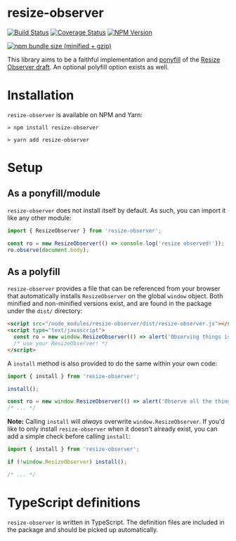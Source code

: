 # resize-observer

[![Build Status][travis-image]][travis-url] [![Coverage Status][coveralls-image]][coveralls-url] [![NPM Version][npm-image]][npm-url]

[![npm bundle size (minified + gzip)][size-image]][size-url]

This library aims to be a faithful implementation and [ponyfill](https://ponyfill.com) of the
[Resize Observer draft](https://wicg.github.io/ResizeObserver/). An optional polyfill option exists as well.

[travis-image]: https://travis-ci.org/pelotoncycle/resize-observer.svg?branch=master
[travis-url]: https://travis-ci.org/pelotoncycle/resize-observer

[coveralls-image]: https://coveralls.io/repos/github/pelotoncycle/resize-observer/badge.svg?branch=master
[coveralls-url]: https://coveralls.io/github/pelotoncycle/resize-observer?branch=master

[npm-image]: https://img.shields.io/npm/v/resize-observer.svg
[npm-url]: https://www.npmjs.com/package/resize-observer

[size-image]: https://img.shields.io/bundlephobia/minzip/resize-observer.svg
[size-url]: https://bundlephobia.com/result?p=resize-observer

# Installation

`resize-observer` is available on NPM and Yarn:

```shell
> npm install resize-observer
```

```shell
> yarn add resize-observer
```

# Setup

## As a ponyfill/module

`resize-observer` does not install itself by default. As such, you can import it like any other module:

```ts
import { ResizeObserver } from 'resize-observer';

const ro = new ResizeObserver(() => console.log('resize observed!'));
ro.observe(document.body);
```

## As a polyfill

`resize-observer` provides a file that can be referenced from your browser that automatically installs `ResizeObserver`
on the global `window` object. Both minified and non-minified versions exist, and are found in the package under the
`dist/` directory:

```html
<script src="/node_modules/resize-observer/dist/resize-observer.js"></script>
<script type="text/javascript">
  const ro = new window.ResizeObserver(() => alert('Observing things is super cool!'));
  /* use your ResizeObserver! */
</script>
```

A `install` method is also provided to do the same within your own code:

```ts
import { install } from 'resize-observer';

install();

const ro = new window.ResizeObserver(() => alert('Observe all the things!'));
/* ... */
```

**Note:** Calling `install` will _always_ overwrite `window.ResizeObserver`.
If you'd like to only install `resize-observer` when it doesn't already exist,
you can add a simple check before calling `install`:

```ts
import { install } from 'resize-observer';

if (!window.ResizeObserver) install();

/* ... */
```

# TypeScript definitions

`resize-observer` is written in TypeScript.
The definition files are included in the package and should be picked up automatically.
